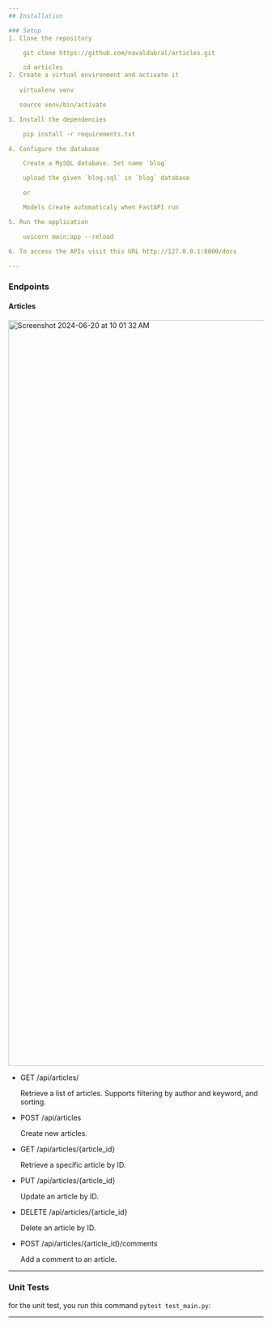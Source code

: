 ```yaml
---
## Installation

### Setup
1. Clone the repository

    git clone https://github.com/navaldabral/articles.git

    cd articles
2. Create a virtual environment and activate it
   
   virtualenv venv

   source venv/bin/activate

3. Install the dependencies

    pip install -r requirements.txt

4. Configure the database

    Create a MySQL database. Set name `blog`

    upload the given `blog.sql` in `blog` database

    or

    Models Create automaticaly when FastAPI run 

5. Run the application

    uvicorn main:app --reload

6. To access the APIs visit this URL http://127.0.0.1:8000/docs

---
```


### Endpoints

#### Articles

<img width="1470" alt="Screenshot 2024-06-20 at 10 01 32 AM" src="https://github.com/navaldabral/articles/assets/29625991/04952e4e-b443-403a-9786-a82b3b3b10a0">


+ GET /api/articles/

    Retrieve a list of articles. Supports filtering by author and keyword, and sorting.

+ POST /api/articles

    Create new articles.

+ GET /api/articles/{article_id}

    Retrieve a specific article by ID.

+ PUT /api/articles/{article_id}

    Update an article by ID.

+ DELETE /api/articles/{article_id}

    Delete an article by ID.

+ POST /api/articles/{article_id}/comments

    Add a comment to an article.

---

### Unit Tests

for the unit test, you run this command `pytest test_main.py`:

---
